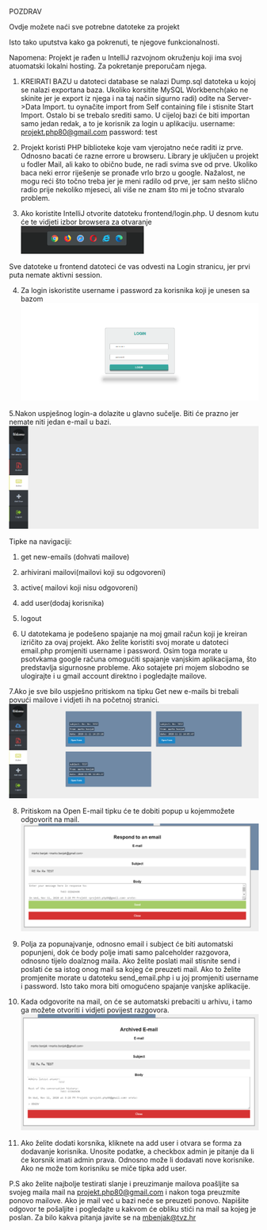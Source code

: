 POZDRAV

Ovdje možete naći sve potrebne datoteke za projekt

Isto tako uputstva kako ga pokrenuti, te njegove funkcionalnosti.

Napomena: Projekt je rađen u IntelliJ razvojnom okruženju koji ima svoj atuomatski lokalni hosting. Za pokretanje preporučam njega.

1. KREIRATI BAZU
u datoteci database se nalazi Dump.sql datoteka u kojoj se nalazi exportana baza. 
Ukoliko korsitite MySQL Workbench(ako ne skinite jer je export iz njega i na taj način sigurno radi) odite na Server->Data Import. tu oynačite import from Self containing file i stisnite Start Import.
Ostalo bi se trebalo srediti samo.
U cijeloj bazi će biti importan samo jedan redak, a to je korisnik za login u aplikaciju. 
  username: projekt.php80@gmail.com
  password: test
  
2. Projekt koristi PHP biblioteke koje vam vjerojatno neće raditi iz prve. Odnosno bacati će razne errore u browseru. Library je uključen u projekt u fodler Mail, 
ali kako to obično bude, ne radi svima sve od prve. Ukoliko baca neki error riješenje se pronađe vrlo brzo u google. Nažalost, ne mogu reći što točno treba jer je meni radilo od prve, jer sam nešto slično radio prije nekoliko mjeseci, ali više ne znam što mi je točno stvaralo problem.
    
3. Ako koristite IntelliJ otvorite datoteku frontend/login.php. U desnom kutu će te vidjeti izbor browsera za otvaranje
![Browsers](/images/browseri.png)

Sve datoteke u frontend datoteci će vas odvesti na Login stranicu, jer prvi puta nemate aktivni session.

4. Za login iskoristite username i password za korisnika koji je unesen sa bazom
![Login](/images/login.png)

5.Nakon uspješnog login-a dolazite u glavno sučelje. Biti će prazno jer nemate niti jedan e-mail u bazi.
![Sucelje](/images/sucelje.png)

Tipke na navigaciji:
1. get new-emails (dohvati mailove)
2. arhivirani mailovi(mailovi koji su odgovoreni)
3. active( mailovi koji nisu odgovoreni)
4. add user(dodaj korisnika)
5. logout


6. U datotekama je podešeno spajanje na moj gmail račun koji je kreiran izričito za ovaj projekt. Ako želite koristiti svoj morate u datoteci email.php promjeniti username i password. Osim toga morate u psotvkama google računa omogućiti spajanje vanjskim aplikacijama, što predstavlja sigurnosne probleme.
Ako sotajete pri mojem slobodno se ulogirajte i u gmail account direktno i pogledajte mailove.

7.Ako je sve bilo uspješno pritiskom na tipku Get new e-mails bi trebali povući mailove i vidjeti ih na početnoj stranici.
![Mail](/images/mailovi.png)

8. Pritiskom na Open E-mail tipku će te dobiti popup u kojemmožete odgovorit na mail.
![Mail](/images/popup.png)

9. Polja za popunajvanje, odnosno email i subject će biti automatski popunjeni, dok će body polje imati samo palceholder razgovora, odnosno tijelo doalznog maila.
Ako želite poslati mail stisnite send i poslati će sa istog onog mail sa kojeg će preuzeti mail. Ako to želite promjenite morate u datoteku send_email.php i u joj promjeniti username i password. Isto tako mora biti omogućeno spajanje vanjske aplikacije.

10. Kada odgovorite na mail, on će se automatski prebaciti u arhivu, i tamo ga možete otvoriti i vidjeti povijest razgovora.
![Mail](/images/archived.png)

11. Ako želite dodati korsnika, kliknete na add user i otvara se forma za dodavanje korisnika. Unosite podatke, a checkbox admin je pitanje da li će korsnik imati admin prava. Odnosno može li dodavati nove korisnike.
Ako ne može tom korisniku se miče tipka add user.




P.S ako želite najbolje testirati slanje i preuzimanje mailova poašljite sa svojeg maila mail na projekt.php80@gmail.com i nakon toga preuzmite ponovo mailove. Ako je mail već u bazi neće se preuzeti ponovo. Napišite odgovor te pošaljite i pogledajte u kakvom će obliku stići na mail sa kojeg je poslan.
Za bilo kakva pitanja javite se na mbenjak@tvz.hr

